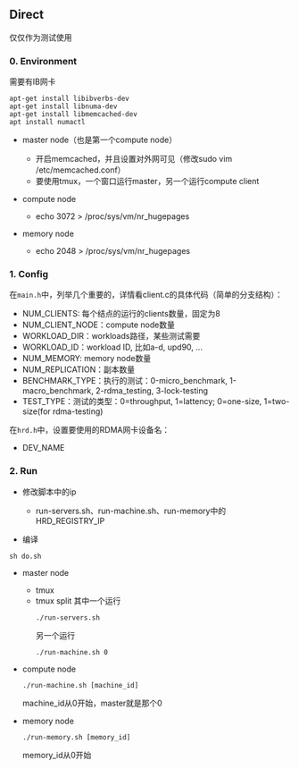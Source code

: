 ## Direct

仅仅作为测试使用

### 0. Environment
需要有IB网卡

```shell
apt-get install libibverbs-dev
apt-get install libnuma-dev
apt-get install libmemcached-dev
apt install numactl
```

* master node（也是第一个compute node）
    * 开启memcached，并且设置对外网可见（修改sudo vim /etc/memcached.conf）
    * 要使用tmux，一个窗口运行master，另一个运行compute client

* compute node
    * echo 3072 > /proc/sys/vm/nr_hugepages

* memory node
    * echo 2048 > /proc/sys/vm/nr_hugepages

### 1. Config
在`main.h`中，列举几个重要的，详情看client.c的具体代码（简单的分支结构）：

* NUM_CLIENTS: 每个结点的运行的clients数量，固定为8
* NUM_CLIENT_NODE：compute node数量
* WORKLOAD_DIR：workloads路径，某些测试需要
* WORKLOAD_ID：workload ID, 比如a-d, upd90, ...
* NUM_MEMORY: memory node数量
* NUM_REPLICATION：副本数量
* BENCHMARK_TYPE：执行的测试：0-micro_benchmark, 1-macro_benchmark, 2-rdma_testing, 3-lock-testing
* TEST_TYPE：测试的类型：0=throughput, 1=lattency; 0=one-size, 1=two-size(for rdma-testing)

在`hrd.h`中，设置要使用的RDMA网卡设备名：
* DEV_NAME

### 2. Run
* 修改脚本中的ip
   * run-servers.sh、run-machine.sh、run-memory中的HRD_REGISTRY_IP


* 编译
```
sh do.sh
```

* master node
    * tmux
    * tmux split
        其中一个运行
        ```
        ./run-servers.sh
        ```
        另一个运行
        ```
        ./run-machine.sh 0
        ```

* compute node
    ```
    ./run-machine.sh [machine_id]
    ```
    machine_id从0开始，master就是那个0

* memory node
    ```
    ./run-memory.sh [memory_id]
    ```
    memory_id从0开始
